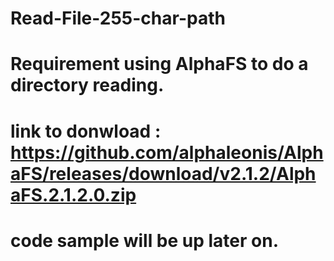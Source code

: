 # Read-File-255-char-path

# Requirement using AlphaFS to do a directory reading.
# link to donwload : https://github.com/alphaleonis/AlphaFS/releases/download/v2.1.2/AlphaFS.2.1.2.0.zip
# code sample will be up later on.

